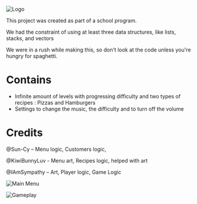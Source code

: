 ![Logo](https://github.com/user-attachments/assets/d0382218-e310-40cd-ae8f-d6fdedbb803f)

This project was created as part of a school program.

We had the constraint of using at least three data structures, like lists, stacks, and vectors

We were in a rush while making this, so don't look at the code unless you're hungry for spaghetti.

# Contains
- Infinite amount of levels with progressing difficulty and two types of recipes : Pizzas and Hamburgers
- Settings to change the music, the difficulty and to turn off the volume

# Credits
@Sun-Cy – Menu logic, Customers logic, 

@KiwiBunnyLuv - Menu art, Recipes logic, helped with art

@IAmSympathy – Art, Player logic, Game Logic



![Main Menu](https://github.com/user-attachments/assets/0b9d9dca-049a-4ac5-a006-bf40c046bff6)

![Gameplay](https://github.com/user-attachments/assets/6a709e3c-ee66-4a47-ad71-c6916b00fcda)


